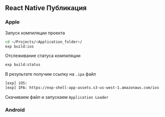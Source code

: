## React Native Публикация

### Apple

Запуск компиляции проекта 

````bash
cd ~/Projects/<Application_folder>/
exp build:ios
````

Отслеживание статуса компиляции
````bash
exp build:status
````

В результате получим ссылку на ``.ipa`` файл

````bash
[exp] iOS:
[exp] IPA: https://exp-shell-app-assets.s3-us-west-1.amazonaws.com/ios-4f9b8a44-e427-4572-a016-ea17429b19ab-archive.ipa
````

Скачиваем файл и запускаем ``Application Loader`` 

### Android